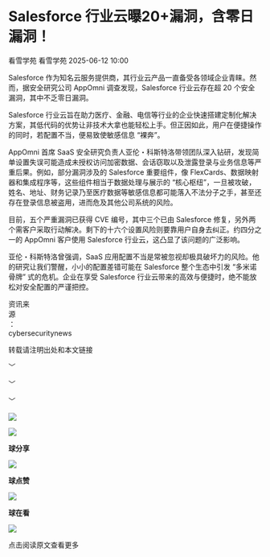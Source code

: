 #  Salesforce 行业云曝20+漏洞，含零日漏洞！  
看雪学苑  看雪学苑   2025-06-12 10:00  
  
Salesforce 作为知名云服务提供商，其行业云产品一直备受各领域企业青睐。然而，据安全研究公司 AppOmni 调查发现，Salesforce 行业云存在超 20 个安全漏洞，其中不乏零日漏洞。  
  
  
Salesforce 行业云旨在助力医疗、金融、电信等行业的企业快速搭建定制化解决方案，其低代码的优势让非技术大拿也能轻松上手。但正因如此，用户在便捷操作的同时，若配置不当，便易致使敏感信息 “裸奔”。  
  
  
AppOmni 首席 SaaS 安全研究负责人亚伦・科斯特洛带领团队深入钻研，发现简单设置失误可能造成未授权访问加密数据、会话窃取以及泄露登录与业务信息等严重后果。例如，部分漏洞涉及的 Salesforce 重要组件，像 FlexCards、数据映射器和集成程序等，这些组件相当于数据处理与展示的 “核心枢纽”，一旦被攻破，姓名、地址、财务记录乃至医疗数据等敏感信息都可能落入不法分子之手，甚至还存在登录信息被盗用，进而危及其他公司系统的风险。  
  
  
目前，五个严重漏洞已获得 CVE 编号，其中三个已由 Salesforce 修复，另外两个需客户采取行动解决。剩下的十六个设置风险则要靠用户自身去纠正。约四分之一的 AppOmni 客户使用 Salesforce 行业云，这凸显了该问题的广泛影响。  
  
  
亚伦・科斯特洛曾强调，SaaS 应用配置不当是常被忽视却极具破坏力的风险。他的研究让我们警醒，小小的配置差错可能在 Salesforce 整个生态中引发 “多米诺骨牌” 式的危机。企业在享受 Salesforce 行业云带来的高效与便捷时，绝不能放松对安全配置的严谨把控。  
  
  
  
资讯来  
源  
：  
cybersecuritynews  
  
转载请注明出处和本文链接  
  
  
  
﹀  
  
﹀  
  
﹀  
  
  
![](https://mmbiz.qpic.cn/mmbiz_jpg/Uia4617poZXP96fGaMPXib13V1bJ52yHq9ycD9Zv3WhiaRb2rKV6wghrNa4VyFR2wibBVNfZt3M5IuUiauQGHvxhQrA/640?wx_fmt=jpeg "")  
  
  
![](https://mmbiz.qpic.cn/sz_mmbiz_gif/1UG7KPNHN8Fjcl6q2ORwibt8PXPU5bLibE1yC1VFg5b1Fw8RncvZh2CWWiazpL6gPXp0lXED2x1ODLVNicsagibuxRw/640?wx_fmt=gif&from=appmsg "")  
  
**球分享**  
  
![](https://mmbiz.qpic.cn/sz_mmbiz_gif/1UG7KPNHN8Fjcl6q2ORwibt8PXPU5bLibE1yC1VFg5b1Fw8RncvZh2CWWiazpL6gPXp0lXED2x1ODLVNicsagibuxRw/640?wx_fmt=gif&from=appmsg "")  
  
**球点赞**  
  
![](https://mmbiz.qpic.cn/sz_mmbiz_gif/1UG7KPNHN8Fjcl6q2ORwibt8PXPU5bLibE1yC1VFg5b1Fw8RncvZh2CWWiazpL6gPXp0lXED2x1ODLVNicsagibuxRw/640?wx_fmt=gif&from=appmsg "")  
  
**球在看**  
  
  
![](https://mmbiz.qpic.cn/sz_mmbiz_gif/1UG7KPNHN8Fjcl6q2ORwibt8PXPU5bLibExiboJzOiafqGLvlOkrmU6NIr3qSr7ibpkIo2N5mhCTNXoMl37s2oRSIDw/640?wx_fmt=gif&from=appmsg "")  
  
点击阅读原文查看更多  
  
